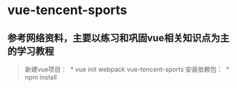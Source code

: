 # vue-tencent-sports
## 参考网络资料，主要以练习和巩固vue相关知识点为主的学习教程
>新建vue项目：
  * vue init webpack vue-tencent-sports 
>安装依赖包：
  * npm install
